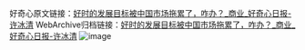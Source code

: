 好奇心原文链接：[好时的发展目标被中国市场拖累了，咋办？_商业_好奇心日报-许冰清](https://www.qdaily.com/articles/8878.html)
WebArchive归档链接：[好时的发展目标被中国市场拖累了，咋办？_商业_好奇心日报-许冰清](http://web.archive.org/web/20190623153611/https://www.qdaily.com/articles/8878.html)
![image](http://ww3.sinaimg.cn/large/007d5XDpgy1g3vdzopn51j30u02fldzo)